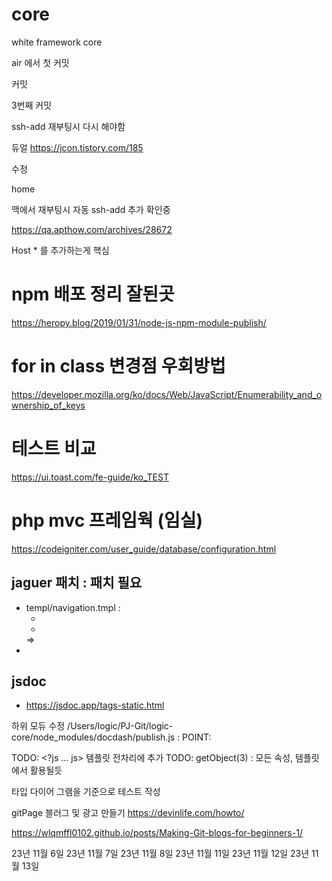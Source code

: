 # core
white framework core

air 에서 첫  커밋

커밋

3번째 커밋


ssh-add 재부팅시 다시 해야함


듀얼
https://jcon.tistory.com/185

수정

home


맥에서 재부팅시 자동 ssh-add 추가 확인중

https://qa.apthow.com/archives/28672

Host * 를 추가하는게 핵심


# npm 배포 정리 잘된곳
https://heropy.blog/2019/01/31/node-js-npm-module-publish/


# for in class 변경점 우회방법
https://developer.mozilla.org/ko/docs/Web/JavaScript/Enumerability_and_ownership_of_keys


# 테스트 비교 
https://ui.toast.com/fe-guide/ko_TEST

# php mvc 프레임웍 (임실)
https://codeigniter.com/user_guide/database/configuration.html


## jaguer 패치 : 패치 필요
- templ/navigation.tmpl : 
    + <li class="item" data-name="<?js= item.longname ?>">
    => <li class="item" data-name="-<?js= item.longname ?>">

## jsdoc
- https://jsdoc.app/tags-static.html

하위 모듀 수정
/Users/logic/PJ-Git/logic-core/node_modules/docdash/publish.js : POINT:

TODO: <?js ... js>   템플릿 전차리에 추가
TODO: getObject(3) : 모든 속성,  템플릿에서 활용될듯

타입 다이어 그램을 기준으로  테스트 작성 


gitPage 블러그 및 광고 만들기
https://devinlife.com/howto/  

https://wlqmffl0102.github.io/posts/Making-Git-blogs-for-beginners-1/
 

23년 11월 6일
23년 11월 7일
23년 11월 8일
23년 11월 11일
23년 11월 12일
23년 11월 13일



